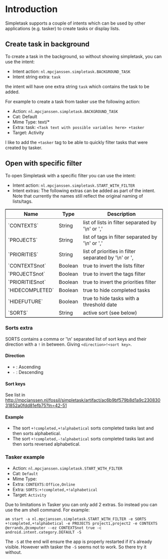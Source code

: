 # Introduction

Simpletask supports a couple of intents which can be used by other applications (e.g. tasker) to create tasks or display lists.

## Create task in background

To create a task in the background, so without showing simpletask, you can use the intent:
-   Intent action: `nl.mpcjanssen.simpletask.BACKGROUND_TASK`
-   Intent string extra: `task`

the intent will have one extra string `task` which contains the task to be added.

For example to create a task from tasker use the following action:

-   Action: `nl.mpcjanssen.simpletask.BACKGROUND_TASK`
-   Cat: Default
-   Mime Type: text/\*
-   Extra: task: `<Task text with possible variables here> +tasker`
-   Target: Activity

I like to add the `+tasker` tag to be able to quickly filter tasks that were created by tasker.

## Open with specific filter

To open Simpletask with a specific filter you can use the intent:
-   Intent action: `nl.mpcjanssen.simpletask.START_WITH_FILTER`
-   Intent extras: The following extras can be added as part of the
    intent. Note that currently the names still reflect the original
    naming of lists/tags.

<table border="2" cellspacing="0" cellpadding="6" rules="groups" frame="hsides">


<colgroup>
<col  class="left" />

<col  class="left" />

<col  class="left" />
</colgroup>
<thead>
<tr>
<th scope="col" class="left">Name</th>
<th scope="col" class="left">Type</th>
<th scope="col" class="left">Description</th>
</tr>
</thead>

<tbody>
<tr>
<td class="left">`CONTEXTS`</td>
<td class="left">String</td>
<td class="left">list of lists in filter separated by '\n' or ','</td>
</tr>


<tr>
<td class="left">`PROJECTS`</td>
<td class="left">String</td>
<td class="left">list of tags in filter separated by '\n' or ','</td>
</tr>


<tr>
<td class="left">`PRIORITIES`</td>
<td class="left">String</td>
<td class="left">list of priorities in filter separated by '\n' or ',</td>
</tr>


<tr>
<td class="left">`CONTEXTSnot`</td>
<td class="left">Boolean</td>
<td class="left">true to invert the lists filter</td>
</tr>


<tr>
<td class="left">`PROJECTSnot`</td>
<td class="left">Boolean</td>
<td class="left">true to invert the tags filter</td>
</tr>


<tr>
<td class="left">`PRIORITIESnot`</td>
<td class="left">Boolean</td>
<td class="left">true to invert the priorities filter</td>
</tr>


<tr>
<td class="left">`HIDECOMPLETED`</td>
<td class="left">Boolean</td>
<td class="left">true to hide completed tasks</td>
</tr>


<tr>
<td class="left">`HIDEFUTURE`</td>
<td class="left">Boolean</td>
<td class="left">true to hide tasks with a threshold date</td>
</tr>


<tr>
<td class="left">`SORTS`</td>
<td class="left">String</td>
<td class="left">active sort (see below)</td>
</tr>
</tbody>
</table>

### Sorts extra

SORTS contains a comma or '\n' separated list of sort keys and their
direction with a `!` in between. Giving `<direction>!<sort key>`.

#### Direction

-   `+` : Ascending
-   `-` : Descending

#### Sort keys

See list in <http://mpcjanssen.nl/fossil/simpletask/artifact/ac6b9bf579b8d1a9c23083031852a0fdd81efb75?ln=42-51>

#### Example

-   The sort `+!completed,+!alphabetical` sorts completed tasks last and then sorts alphabetical.
-   The sort `+!completed,-!alphabetical` sorts completed tasks last and
    then sorts reversed alphabetical.

### Tasker example

-   Action: `nl.mpcjanssen.simpletask.START_WITH_FILTER`
-   Cat: `Default`
-   Mime Type:
-   Extra: `CONTEXTS:Office,Online`
-   Extra: `SORTS:+!completed,+!alphabetical`
-   Target: `Activity`

Due to limitations in Tasker you can only add 2 extras. So instead you can use the am shell command. For example:

    am start -a nl.mpcjanssen.simpletask.START_WITH_FILTER -e SORTS +!completed,+!alphabetical -e PROJECTS project1,project2 -e CONTEXTS @errands,@computer --ez CONTEXTSnot true -c android.intent.category.DEFAULT -S

The `-S` at the end will ensure the app is properly restarted if it's
already visible. However with tasker the `-S` seems not to work. So there try it without.